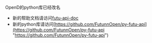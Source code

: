 OpenD的python库已经改名
- 新的帮助文档请访问[futu-api-doc](https://futunnopen.github.io/futu-api-doc "https://futunnopen.github.io/futu-api-doc")
- 新的python库请访问[https://github.com/FutunnOpen/py-futu-api](https://github.com/FutunnOpen/py-futu-api "https://github.com/FutunnOpen/py-futu-api")